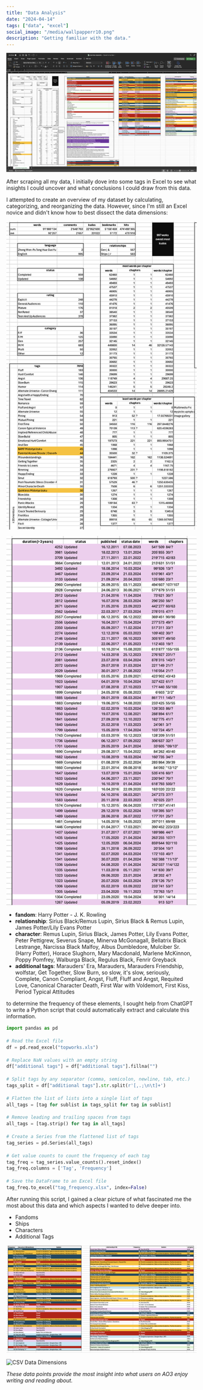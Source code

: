 ```yaml
---
title: "Data Analysis"
date: "2024-04-14"
tags: ["data", "excel"]
social_image: "/media/wallpapperr10.png"
description: "Getting familiar with the data."
---
```



![image](/media/DataAnalysis/excel_data_overview7.png)


After scraping all my data, I initially dove into some tags in Excel to see what insights I could uncover and what conclusions I could draw from this data.

I attempted to create an overview of my dataset by calculating, categorizing, and reorganizing the data. However, since I'm still an Excel novice and didn't know how to best dissect the data dimensions:

![image](/media/DataAnalysis/excel_data_overview1.png)

![image](/media/DataAnalysis/excel_data_overview6.png)

- **fandom**: Harry Potter - J. K. Rowling
- **relationship**: Sirius Black/Remus Lupin, Sirius Black & Remus Lupin, James Potter/Lily Evans Potter
- **character**: Remus Lupin, Sirius Black, James Potter, Lily Evans Potter, Peter Pettigrew, Severus Snape, Minerva McGonagall, Bellatrix Black Lestrange, Narcissa Black Malfoy, Albus Dumbledore, Mulciber Sr. (Harry Potter), Horace Slughorn, Mary Macdonald, Marlene McKinnon, Poppy Pomfrey, Walburga Black, Regulus Black, Fenrir Greyback
- **additional tags**: Marauders' Era, Marauders, Marauders Friendship, wolfstar, Get Together, Slow Burn, so slow, it's slow, seriously, Complete, Canon Compliant, Angst, Fluff, Fluff and Angst, Requited Love, Canonical Character Death, First War with Voldemort, First Kiss, Period Typical Attitudes

to determine the frequency of these elements, I sought help from ChatGPT to write a Python script that could automatically extract and calculate this information.

```python
import pandas as pd

# Read the Excel file
df = pd.read_excel("topworks.xls")

# Replace NaN values with an empty string
df["additional tags"] = df["additional tags"].fillna("")

# Split tags by any separator (comma, semicolon, newline, tab, etc.)
tags_split = df["additional tags"].str.split(r'[,.;\n\t]+')

# Flatten the list of lists into a single list of tags
all_tags = [tag for sublist in tags_split for tag in sublist]

# Remove leading and trailing spaces from tags
all_tags = [tag.strip() for tag in all_tags]

# Create a Series from the flattened list of tags
tag_series = pd.Series(all_tags)

# Get value counts to count the frequency of each tag
tag_freq = tag_series.value_counts().reset_index()
tag_freq.columns = ['Tag', 'Frequency']

# Save the DataFrame to an Excel file
tag_freq.to_excel("tag_frequency.xlsx", index=False)
```

After running this script, I gained a clear picture of what fascinated me the most about this data and which aspects I wanted to delve deeper into.

- Fandoms
- Ships
- Characters
- Additional Tags

![image](/media/DataAnalysis/excel_data_overview3.png)

![CSV Data Dimensions](/media/DataAnalysis/data01.png)

*These data points provide the most insight into what users on AO3 enjoy writing and reading about.*